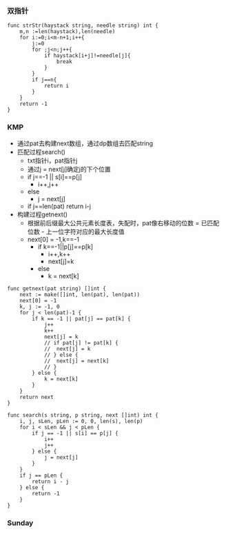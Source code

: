 ### 双指针
```golang
func strStr(haystack string, needle string) int {
    m,n :=len(haystack),len(needle)
    for i:=0;i<m-n+1;i++{
        j:=0
        for ;j<n;j++{
            if haystack[i+j]!=needle[j]{
                break
            }
        }
        if j==n{
            return i
        }
    }
    return -1
}
```
### KMP
- 通过pat去构建next数组，通过dp数组去匹配string
- 匹配过程search()
  - txt指针i，pat指针j
  - 通过j = next[j]确定j的下个位置
  - if j==-1 || s[i]==p[j]
    - i++,j++
  - else
    - j = next[j]
  - if j==len(pat) return i-j
- 构建过程getnext()
  - 根据前后缀最大公共元素长度表，失配时，pat像右移动的位数 = 已匹配位数 - 上一位字符对应的最大长度值
  - next[0] = -1,k==-1
    - if k==-1||p[j]==p[k]
      - i++,k++
      - next[j]=k
    - else
      - k = next[k]
```golang
func getnext(pat string) []int {
	next := make([]int, len(pat), len(pat))
	next[0] = -1
	k, j := -1, 0
	for j < len(pat)-1 {
		if k == -1 || pat[j] == pat[k] {
			j++
			k++
			next[j] = k
			// if pat[j] != pat[k] {
			// 	next[j] = k
			// } else {
			// 	next[j] = next[k]
			// }
		} else {
			k = next[k]
		}
	}
	return next
}

func search(s string, p string, next []int) int {
	i, j, sLen, pLen := 0, 0, len(s), len(p)
	for i < sLen && j < pLen {
		if j == -1 || s[i] == p[j] {
			i++
			j++
		} else {
			j = next[j]
		}
	}
	if j == pLen {
		return i - j
	} else {
		return -1
	}
}
```
### Sunday